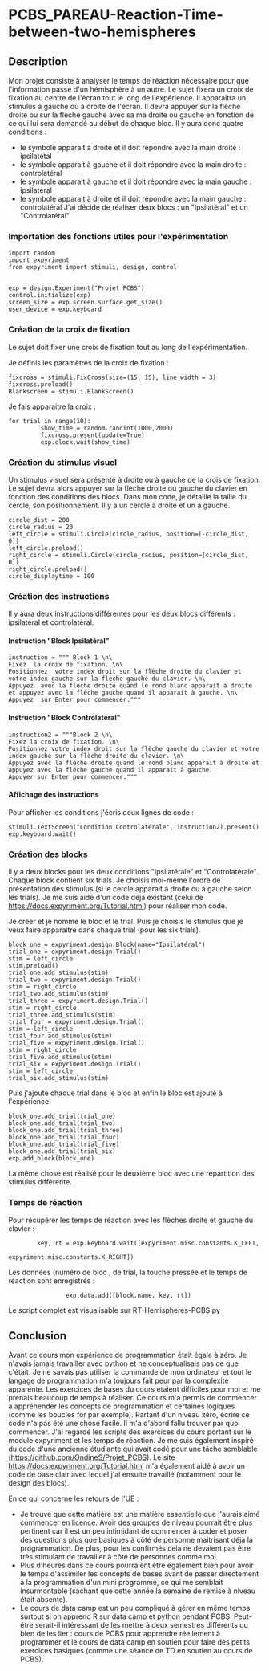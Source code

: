 # PCBS_PAREAU-Reaction-Time-between-two-hemispheres
## Description
Mon projet consiste à analyser le temps de réaction nécessaire pour que l'information passe d'un hémisphère à un autre.
Le sujet fixera un croix de fixation au centre de l'écran tout le long de l'expérience. Il apparaitra un stimulus à gauche où à droite de l'écran. Il devra appuyer sur la flèche droite ou sur la flèche gauche avec sa ma droite ou gauche en fonction de ce qui lui sera demandé au début de chaque bloc.
Il y aura donc quatre conditions :
- le symbole apparait à droite et il doit répondre avec la main droite : ipsilatétal
- le symbole apparait à gauche et il doit répondre avec la main droite : controlatéral
- le symbole apparait à gauche et il doit répondre avec la main gauche : ipsilatéral
- le symbole apparait à droite et il doit répondre avec la main gauche : controlatéral
J'ai décidé de réaliser deux blocs : un "Ipsilatéral" et un "Controlatéral".



### Importation des fonctions utiles pour l'expérimentation

````
import random
import expyriment
from expyriment import stimuli, design, control


exp = design.Experiment("Projet PCBS")
control.initialize(exp)
screen_size = exp.screen.surface.get_size()
user_device = exp.keyboard
````
### Création de la croix de fixation
Le sujet doit fixer une croix de fixation tout au long de l'expérimentation.


Je définis les paramètres de la croix de fixation :
````
fixcross = stimuli.FixCross(size=(15, 15), line_width = 3)
fixcross.preload()
Blankscreen = stimuli.BlankScreen()
````

Je fais apparaitre la croix :

````
for trial in range(10):
	     show_time = random.randint(1000,2000)
	     fixcross.present(update=True)
	     exp.clock.wait(show_time)
````

### Création du stimulus visuel
Un stimulus visuel sera présenté à droite ou à gauche de la crois de fixation. Le sujet devra alors appuyer sur la flèche droite ou gauche du clavier en fonction des conditions des blocs. Dans mon code, je détaille la taille du cercle, son positionnement. Il y a un cercle à droite et un à gauche.

````
circle_dist = 200
circle_radius = 20
left_circle = stimuli.Circle(circle_radius, position=[-circle_dist, 0])
left_circle.preload()
right_circle = stimuli.Circle(circle_radius, position=[circle_dist, 0])
right_circle.preload()
circle_displaytime = 100
````

### Création des instructions
Il y aura deux instructions différentes pour les deux blocs différents : ipsilatéral et controlatéral.

#### Instruction "Block Ipsilatéral"
````
instruction = """ Block 1 \n\
Fixez  la croix de fixation. \n\
Positionnez  votre index droit sur la flèche droite du clavier et votre index gauche sur la flèche gauche du clavier. \n\
Appuyez  avec la flèche droite quand le rond blanc apparait à droite et appuyez avec la flèche gauche quand il apparait à gauche. \n\
Appuyez  sur Enter pour commencer."""
````
#### Instruction "Block Controlatéral"
````
instruction2 = """Block 2 \n\
Fixez la croix de fixation. \n\
Positionnez votre index droit sur la flèche gauche du clavier et votre index gauche sur la flèche droite du clavier. \n\
Appuyez avec la flèche droite quand le rond blanc apparait à droite et appuyez avec la flèche gauche quand il apparait à gauche.
Appuyer sur Enter pour commencer."""
````
#### Affichage des instructions
Pour afficher les conditions j'écris deux lignes de code :
````
stimuli.TextScreen("Condition Controlatérale", instruction2).present()
exp.keyboard.wait()
````

### Création des blocks
Il y a deux blocks pour les deux conditions "Ipsilatérale" et "Controlatérale". Chaque block contient six trials. Je choisis moi-même l'ordre de présentation des stimulus (si le cercle apparait à droite ou à gauche selon les trials). Je me suis aidé d'un code déjà existant (celui de https://docs.expyriment.org/Tutorial.html) pour réaliser mon code.

Je créer et je nomme le bloc et le trial. Puis je choisis le stimulus que je veux faire apparaitre dans chaque trial (pour les six trials).
````
block_one = expyriment.design.Block(name="Ipsilatéral")
trial_one = expyriment.design.Trial()
stim = left_circle
stim.preload()
trial_one.add_stimulus(stim)
trial_two = expyriment.design.Trial()
stim = right_circle
trial_two.add_stimulus(stim)
trial_three = expyriment.design.Trial()
stim = right_circle
trial_three.add_stimulus(stim)
trial_four = expyriment.design.Trial()
stim = left_circle
trial_four.add_stimulus(stim)
trial_five = expyriment.design.Trial()
stim = right_circle
trial_five.add_stimulus(stim)
trial_six = expyriment.design.Trial()
stim = left_circle
trial_six.add_stimulus(stim)
````
Puis j'ajoute chaque trial dans le bloc et enfin le bloc est ajouté à l'expérience.
````
block_one.add_trial(trial_one)
block_one.add_trial(trial_two)
block_one.add_trial(trial_three)
block_one.add_trial(trial_four)
block_one.add_trial(trial_five)
block_one.add_trial(trial_six)
exp.add_block(block_one)
````
La même chose est réalisé pour le deuxième bloc avec une répartition des stimulus différente.

### Temps de réaction

Pour récupérer les temps de réaction avec les flèches droite et gauche du clavier :
````
        key, rt = exp.keyboard.wait([expyriment.misc.constants.K_LEFT,
                                     expyriment.misc.constants.K_RIGHT])
````
Les données (numéro de bloc , de trial, la touche pressée et le temps de réaction sont enregistrés :
````
				exp.data.add([block.name, key, rt])
````
Le script complet est visualisable sur RT-Hemispheres-PCBS.py

## Conclusion

Avant ce cours mon expérience de programmation était égale à zéro. Je n'avais jamais travailler avec python et ne conceptualisais pas ce que c'était. Je ne savais pas utiliser la commande de mon ordinateur et tout le langage de programmation m'a toujours fait peur par la complexité apparente. Les exercices de bases du cours étaient difficiles pour moi et me prenais beaucoup de temps à réaliser.
Ce cours m'a permis de commencer à appréhender les concepts de programmation et certaines logiques (comme les boucles for par exemple).
Partant d'un niveau zéro, écrire ce code n'a pas été une chose facile. Il m'a d'abord fallu trouver par quoi commencer. J'ai regardé les scripts des exercices du cours portant sur le module expyriment et les temps de réaction.  Je me suis également inspiré du code d'une ancienne étudiante qui avait codé pour une tâche semblable (https://github.com/OndineS/Projet_PCBS).
Le site https://docs.expyriment.org/Tutorial.html m'a également aidé à avoir un code de base clair avec lequel j'ai ensuite travaillé (notamment pour le design des blocs).

En ce qui concerne les retours de l'UE :
- Je trouve que cette matière est une matière essentielle que j'aurais aimé commencer en licence. Avoir des groupes de niveau pourrait être plus pertinent car il est un peu intimidant de commencer à coder et poser des questions plus que basiques à côté de personne maitrisant déjà la programmation. De plus, pour les confirmés cela ne devaient pas être très stimulant de travailler à côté de personnes comme moi.
- Plus d'heures dans ce cours pourraient être également bien pour avoir le temps d'assimiler les concepts de bases avant de passer directement à la programmation d'un mini programme, ce qui me semblait insurmontable (sachant que cette année la semaine de remise à niveau était absente).
- Le cours de data camp est un peu compliqué à gérer en même temps surtout si on apprend R sur data camp et python pendant PCBS. Peut-être serait-il intéressant de les mettre à deux semestres différents ou bien de les lier : cours de PCBS pour apprendre réellement à programmer et le cours de data camp en soutien pour faire des petits exercices basiques (comme une séance de TD en soutien au cours de PCBS).
